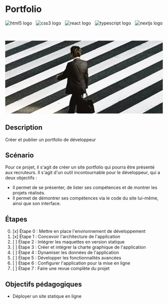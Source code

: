 # Portfolio

<div>
  <img src="https://img.shields.io/badge/HTML5-E34F26?logo=html5&logoColor=white&style=for-the-badge" height="30" alt="html5 logo"  />
  <img width="5" />
  <img src="https://img.shields.io/badge/CSS3-1572B6?logo=css3&logoColor=white&style=for-the-badge" height="30" alt="css3 logo"  />
  <img width="5" />
  <img src="https://img.shields.io/badge/React.js-20232A?logo=react&logoColor=61DAFB&style=for-the-badge" height="30" alt="react logo"  />
  <img width="5" />
  <img src="https://img.shields.io/badge/TypeScript-3178C6?logo=typescript&logoColor=white&style=for-the-badge" height="30" alt="typescript logo"  />
  <img width="5" />
  <img src="https://img.shields.io/badge/Next.js-000000?logo=next.js&logoColor=white&style=for-the-badge" height="30" alt="nextjs logo"  />
  <img width="5" />
</div>
<br>

![Illustration Portfolio](https://raw.githubusercontent.com/MarionCorvez/nina-carducci/main/assets/images/slider/ryoji-iwata-medium.webp)

## Description

Créer et publier un portfolio de développeur

## Scénario

Pour ce projet, il s'agit de créer un site portfolio qui pourra être présenté aux recruteurs. Il s'agit d'un outil incontournable pour le développeur, qui a deux objectifs :

- Il permet de se présenter, de lister ses compétences et de montrer les projets réalisés.
- Il permet de démontrer ses compétences via le code du site lui-même, ainsi que son interface.

## Étapes

0. [x] Étape 0 : Mettre en place l'environnement de développement
1. [x] Étape 1 : Concevoir l'architecture de l'application
2. [ ] Étape 2 : Intégrer les maquettes en version statique
3. [ ] Étape 3 : Créer et intégrer la charte graphique de l'application
4. [ ] Étape 4 : Dynamiser les données de l'application
5. [ ] Étape 5 : Développer les fonctionnalités avancées
6. [ ] Étape 6 : Configurer l'application pour la mise en ligne
7. [ ] Étape 7 : Faire une revue complète du projet

## Objectifs pédagogiques

- Déployer un site statique en ligne

